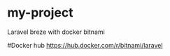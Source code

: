 # my-project
 Laravel breze with docker bitnami

#Docker hub
 https://hub.docker.com/r/bitnami/laravel
